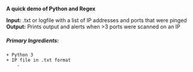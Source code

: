 **A quick demo of Python and Regex**  

**Input:** .txt or logfile with a list of IP addresses and ports that were pinged  
**Output:** Prints output and alerts when >3 ports were scanned on an IP  

##### Primary Ingredients: 
    + Python 3
    + IP file in .txt format
        -  
